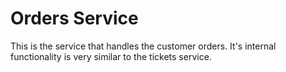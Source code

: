 # Orders Service

This is the service that handles the customer orders.
It's internal functionality is very similar to the tickets service.

